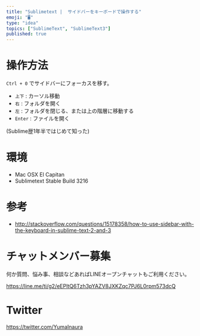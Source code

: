 ```yaml
---
title: "Sublimetext |  サイドバーをキーボードで操作する"
emoji: "🖥"
type: "idea"
topics: ["SublimeText", "SublimeText3"]
published: true
---
```


# 操作方法

`Ctrl + 0` でサイドバーにフォーカスを移す。

- `上下` : カーソル移動
- `右` : フォルダを開く
- `左` : フォルダを閉じる、または上の階層に移動する
- `Enter` : ファイルを開く

(Sublime歴1年半ではじめて知った)

# 環境

- Mac OSX El Capitan
- Sublimetext Stable Build 3216

# 参考

- http://stackoverflow.com/questions/15178358/how-to-use-sidebar-with-the-keyboard-in-sublime-text-2-and-3








<!-- Update From Qiita API -->

# チャットメンバー募集


何か質問、悩み事、相談などあればLINEオープンチャットもご利用ください。

https://line.me/ti/g2/eEPltQ6Tzh3pYAZV8JXKZqc7PJ6L0rpm573dcQ





# Twitter


https://twitter.com/YumaInaura


<!-- Update From Qiita API -->


